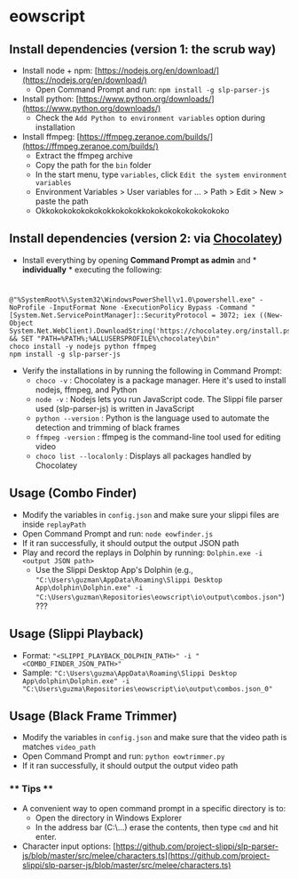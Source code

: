 # eowscript

## Install dependencies (version 1: the scrub way)
- Install node + npm: [https://nodejs.org/en/download/](https://nodejs.org/en/download/)
    - Open Command Prompt and run: `npm install -g slp-parser-js`
- Install python: [https://www.python.org/downloads/](https://www.python.org/downloads/)
	- Check the `Add Python to environment variables` option during installation
- Install ffmpeg: [https://ffmpeg.zeranoe.com/builds/](https://ffmpeg.zeranoe.com/builds/)
    - Extract the ffmpeg archive
    - Copy the path for the `bin` folder
    - In the start menu, type `variables`, click `Edit the system environment variables`
    - Environment Variables > User variables for ... > Path > Edit > New > paste the path
    - Okkokokokokokokokkokokokkokokokokokokokokoko

## Install dependencies (version 2: via [Chocolatey](https://chocolatey.org/install))
- Install everything by opening **Command Prompt as admin** and * **individually** * executing the following:

#

    @"%SystemRoot%\System32\WindowsPowerShell\v1.0\powershell.exe" -NoProfile -InputFormat None -ExecutionPolicy Bypass -Command "[System.Net.ServicePointManager]::SecurityProtocol = 3072; iex ((New-Object System.Net.WebClient).DownloadString('https://chocolatey.org/install.ps1'))" && SET "PATH=%PATH%;%ALLUSERSPROFILE%\chocolatey\bin"
    choco install -y nodejs python ffmpeg
    npm install -g slp-parser-js

- Verify the installations in by running the following in Command Prompt:
    - `choco -v` : Chocolatey is a package manager. Here it's used to install nodejs, ffmpeg, and Python
    - `node -v` : Nodejs lets you run JavaScript code. The Slippi file parser used (slp-parser-js) is written in JavaScript
    - `python --version` : Python is the language used to automate the detection and trimming of black frames
    - `ffmpeg -version` : ffmpeg is the command-line tool used for editing video
    - `choco list --localonly` : Displays all packages handled by Chocolatey

## Usage (Combo Finder)
- Modify the variables in `config.json` and make sure your slippi files are inside `replayPath`
- Open Command Prompt and run: `node eowfinder.js`
- If it ran successfully, it should output the output JSON path
- Play and record the replays in Dolphin by running: `Dolphin.exe -i <output JSON path>`
    - Use the Slippi Desktop App's Dolphin (e.g., `"C:\Users\guzman\AppData\Roaming\Slippi Desktop App\dolphin\Dolphin.exe" -i "C:\Users\guzman\Repositories\eowscript\io\output\combos.json"`) ???

## Usage (Slippi Playback)
- Format: `"<SLIPPI_PLAYBACK_DOLPHIN_PATH>" -i "<COMBO_FINDER_JSON_PATH>"`
- Sample: `"C:\Users\guzma\AppData\Roaming\Slippi Desktop App\dolphin\Dolphin.exe" -i "C:\Users\guzma\Repositories\eowscript\io\output\combos.json_0"`

## Usage (Black Frame Trimmer)
- Modify the variables in `config.json` and make sure that the video path is matches `video_path`
- Open Command Prompt and run: `python eowtrimmer.py`
- If it ran successfully, it should output the output video path

### ** Tips **
- A convenient way to open command prompt in a specific directory is to:
    - Open the directory in Windows Explorer
    - In the address bar (C:\\...) erase the contents, then type `cmd` and hit enter.
- Character input options: [https://github.com/project-slippi/slp-parser-js/blob/master/src/melee/characters.ts](https://github.com/project-slippi/slp-parser-js/blob/master/src/melee/characters.ts)
